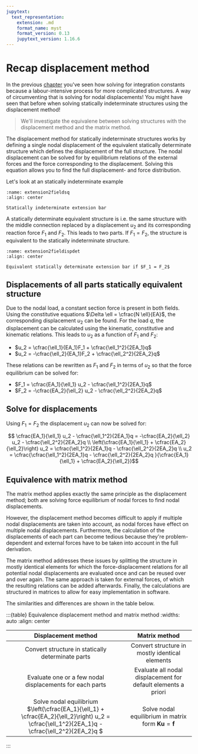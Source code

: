 ```yaml
---
jupytext:
  text_representation:
    extension: .md
    format_name: myst
    format_version: 0.13
    jupytext_version: 1.16.6
---
```


# Recap displacement method

In the previous [chapter](./recap.ipynb) you've seen how solving for integration constants because a labour-intensive process for more complicated structures. A way of circumventing that is solving for nodal displacements! You might have seen that before when solving statically indeterminate structures using the displacement method!

> We'll investigate the equivalene between solving structures with the displacement method and the matrix method.

The displacement method for statically indeterminate structures works by defining a single nodal displacement of the equivalent statically determinate structure which defines the displacement of the full structure. The nodal displacement can be solved for by equilibrium relations of the external forces and the force corresponding to the displacement. Solving this equation allows you to find the full displacement- and force distribution.

Let's look at an statically indeterminate example

```{figure} extension2fieldsdisp.svg
:name: extension2fieldsq
:align: center

Statically indeterminate extension bar
```

A statically determinate equivalent structure is i.e. the same structure with the middle connection replaced by a displacement $u_2$ and its corresponding reaction force $F_1$ and $F_2$. This leads to two parts. If $F_1 = F_2$, the structure is equivalent to the statically indeterminate structure. 

```{figure} extension2fieldsdispdet.svg
:name: extension2fieldispdet
:align: center

Equivalent statically determinate extension bar if $F_1 = F_2$
```

## Displacements of all parts statically equivalent structure
Due to the nodal load, a constant section force is present in both fields. Using the constitutive equations $\Delta \ell = \cfrac{N \ell}{EA}$, the corresponding displacement $u_2$ can be found. For the load $q$, the displacement can be calculated using the kinematic, constitutive and kinematic relations. This leads to $u_2$ as a function of $F_1$ and $F_2$:

- $u_2 = \cfrac{\ell_1}{EA_1}F_1  + \cfrac{\ell_1^2}{2EA_1}q$
- $u_2 = -\cfrac{\ell_2}{EA_1}F_2  + \cfrac{\ell_2^2}{2EA_2}q$

These relations can be rewritten as $F_1$ and $F_2$ in terms of $u_2$ so that the force equilibrium can be solved for:

- $F_1 = \cfrac{EA_1}{\ell_1} u_2 - \cfrac{\ell_1^2}{2EA_1}q$
- $F_2 = -\cfrac{EA_2}{\ell_2} u_2 - \cfrac{\ell_2^2}{2EA_2}q$

## Solve for displacements

Using $F_1 = F_2$ the displacement $u_2$ can now be solved for:

$$ \cfrac{EA_1}{\ell_1} u_2 - \cfrac{\ell_1^2}{2EA_1}q = -\cfrac{EA_2}{\ell_2} u_2 - \cfrac{\ell_2^2}{2EA_2}q \\
\left(\cfrac{EA_1}{\ell_1} + \cfrac{EA_2}{\ell_2}\right) u_2 = \cfrac{\ell_1^2}{2EA_1}q - \cfrac{\ell_2^2}{2EA_2}q \\
u_2 = \cfrac{\cfrac{\ell_1^2}{2EA_1}q - \cfrac{\ell_2^2}{2EA_2}q }{\cfrac{EA_1}{\ell_1} + \cfrac{EA_2}{\ell_2}}$$

## Equivalence with matrix method

The matrix method applies exactly the same principle as the displacement method; both are solving force equilibrium of nodal forces to find nodal displacements.

However, the displacement method becomes difficult to apply if multiple nodal displacements are taken into account, as nodal forces have effect on multiple nodal displacements. Furthermore, the calculation of the displacements of each part can become tedious because they're problem-dependent and external forces have to be taken into account in the full derivation.

The matrix method addresses these issues by splitting the structure in mostly identical elements for which the force-displacement relations for all potential nodal displacements are evaluated once and can be reused over and over again. The same approach is taken for external forces, of which the resulting relations can be added afterwards. Finally, the calculations are structured in matrices to allow for easy implementation in software.

The similarities and differences are shown in the table below.

:::{table} Equivalence displacement method and matrix method
:widths: auto
:align: center

|Displacement method|Matrix method|
|:-:|:-:|
|Convert structure in statically determinate parts|Convert structure in mostly identical elements|
|Evaluate one or a few nodal displacements for each parts|Evaluate all nodal displacement for default elements a priori|
|Solve nodal equilibrium $\left(\cfrac{EA_1}{\ell_1} + \cfrac{EA_2}{\ell_2}\right) u_2 = \cfrac{\ell_1^2}{2EA_1}q - \cfrac{\ell_2^2}{2EA_2}q $|Solve nodal equilibrium in matrix form $\mathbf{K}\mathbf{u}=\mathbf{f}$|

:::